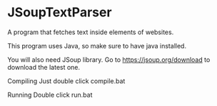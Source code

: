 # JSoupTextParser
A program that fetches text inside elements of websites.

This program uses Java, so make sure to have java installed.

You will also need JSoup library. Go to https://jsoup.org/download to download the latest one.

Compiling
Just double click compile.bat

Running
Double click run.bat
